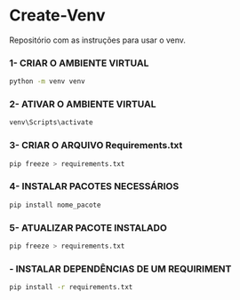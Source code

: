 # Create-Venv
Repositório com as instruções para usar o venv.


### 1- CRIAR O AMBIENTE VIRTUAL
```bash
python -m venv venv
```
### 2- ATIVAR O AMBIENTE VIRTUAL
```bash
venv\Scripts\activate
```
### 3- CRIAR O ARQUIVO Requirements.txt
```bash
pip freeze > requirements.txt
```
### 4- INSTALAR PACOTES NECESSÁRIOS
```bash
pip install nome_pacote
```
### 5- ATUALIZAR PACOTE INSTALADO
```bash
pip freeze > requirements.txt
```
### - INSTALAR DEPENDÊNCIAS DE UM REQUIRIMENT
```bash
pip install -r requirements.txt
```

